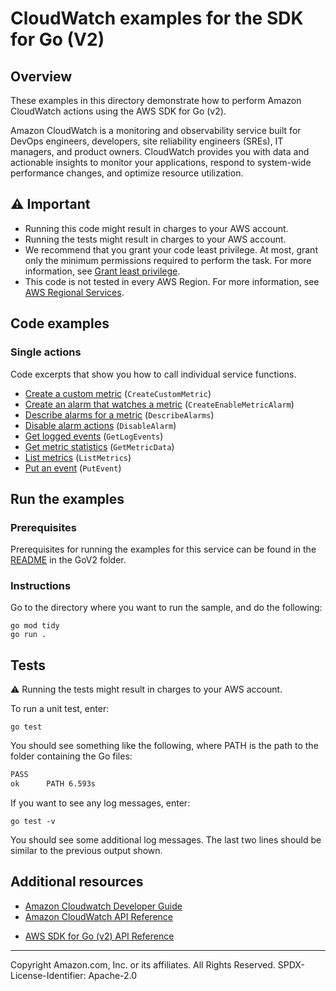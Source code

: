 # CloudWatch examples for the SDK for Go (V2)

## Overview

These examples in this directory demonstrate how to perform Amazon CloudWatch
actions using the AWS SDK for Go (v2).

Amazon CloudWatch is a monitoring and observability service built for DevOps
engineers, developers, site reliability engineers (SREs), IT managers, and
product owners. CloudWatch provides you with data and actionable insights to
monitor your applications, respond to system-wide performance changes, and
optimize resource utilization.

## ⚠️ Important

- Running this code might result in charges to your AWS account.
- Running the tests might result in charges to your AWS account.
- We recommend that you grant your code least privilege. At most, grant only
  the minimum permissions required to perform the task. For more information,
  see [Grant least privilege](https://docs.aws.amazon.com/IAM/latest/UserGuide/best-practices.html#grant-least-privilege).
- This code is not tested in every AWS Region. For more information, see [AWS Regional Services](https://aws.amazon.com/about-aws/global-infrastructure/regional-product-services/).

## Code examples

### Single actions

Code excerpts that show you how to call individual service functions.

- [Create a custom metric](CreateCustomMetric/) (`CreateCustomMetric`)
- [Create an alarm that watches a metric](CreateEnableMetricAlarm/) (`CreateEnableMetricAlarm`)
- [Describe alarms for a metric](DescribeAlarms/) (`DescribeAlarms`)
- [Disable alarm actions](DisableAlarm/) (`DisableAlarm`)
- [Get logged events](GetLogEvents/) (`GetLogEvents`)
- [Get metric statistics](GetMetricData/) (`GetMetricData`)
- [List metrics](ListMetrics/) (`ListMetrics`)
- [Put an event](PutEvent/) (`PutEvent`)

## Run the examples

### Prerequisites

Prerequisites for running the examples for this service can be found in the
[README](../README.md#Prerequisites) in the GoV2 folder.

### Instructions

Go to the directory where you want to run the sample, and do the following:

```
go mod tidy
go run .
```

## Tests

⚠️ Running the tests might result in charges to your AWS account.

To run a unit test, enter:

`go test`

You should see something like the following,
where PATH is the path to the folder containing the Go files:

```sh
PASS
ok      PATH 6.593s
```

If you want to see any log messages, enter:

`go test -v`

You should see some additional log messages.
The last two lines should be similar to the previous output shown.

## Additional resources
* [Amazon Cloudwatch Developer Guide](https://docs.aws.amazon.com/AmazonCloudWatch/latest/monitoring/index.html)
* [Amazon CloudWatch API Reference](https://docs.aws.amazon.com/AmazonCloudWatch/latest/APIReference/Welcome.html)
- [AWS SDK for Go (v2) API Reference](https://pkg.go.dev/github.com/aws/aws-sdk-go-v2/service/cloudwatch)

---

Copyright Amazon.com, Inc. or its affiliates. All Rights Reserved. SPDX-License-Identifier: Apache-2.0

